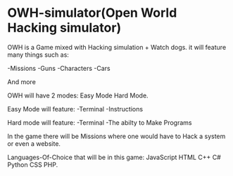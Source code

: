 # OWH-simulator(Open World Hacking simulator)
OWH is a Game mixed with Hacking simulation + Watch dogs.
it will feature many things such as:

-Missions
-Guns
-Characters
-Cars

And more

OWH will have 2 modes:
Easy Mode
Hard Mode.

Easy Mode will feature:
-Terminal
-Instructions

Hard mode will feature:
-Terminal
-The abilty to Make Programs

In the game there will be Missions where one would have to Hack a system or even a website.

Languages-Of-Choice that will be in this game:
JavaScript
HTML
C++
C#
Python
CSS
PHP.


